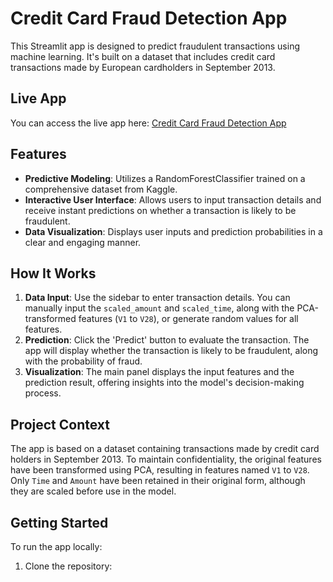 # Credit Card Fraud Detection App

This Streamlit app is designed to predict fraudulent transactions using machine learning. It's built on a dataset that includes credit card transactions made by European cardholders in September 2013.

## Live App

You can access the live app here: [Credit Card Fraud Detection App](https://credit-card-fraud-detection-app.streamlit.app/)

## Features

- **Predictive Modeling**: Utilizes a RandomForestClassifier trained on a comprehensive dataset from Kaggle.
- **Interactive User Interface**: Allows users to input transaction details and receive instant predictions on whether a transaction is likely to be fraudulent.
- **Data Visualization**: Displays user inputs and prediction probabilities in a clear and engaging manner.

## How It Works

1. **Data Input**: Use the sidebar to enter transaction details. You can manually input the `scaled_amount` and `scaled_time`, along with the PCA-transformed features (`V1` to `V28`), or generate random values for all features.
2. **Prediction**: Click the 'Predict' button to evaluate the transaction. The app will display whether the transaction is likely to be fraudulent, along with the probability of fraud.
3. **Visualization**: The main panel displays the input features and the prediction result, offering insights into the model's decision-making process.

## Project Context

The app is based on a dataset containing transactions made by credit card holders in September 2013. To maintain confidentiality, the original features have been transformed using PCA, resulting in features named `V1` to `V28`. Only `Time` and `Amount` have been retained in their original form, although they are scaled before use in the model.

## Getting Started

To run the app locally:

1. Clone the repository:
